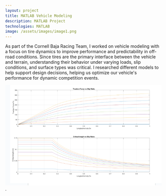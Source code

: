 ```yaml
---
layout: project
title: MATLAB Vehicle Modeling
description: MATLAB Project
technologies: MATLAB
image: /assets/images/image1.png
---
```


As part of the Cornell Baja Racing Team, I worked on vehicle modeling with a focus on tire dynamics to improve performance and predictability in off-road conditions. Since tires are the primary interface between the vehicle and terrain, understanding their behavior under varying loads, slip conditions, and surface types was critical. I researched different models to help support design decisions, helping us optimize our vehicle's performance for dynamic competition events.

![Example Graph](assets/images/image1.png).
